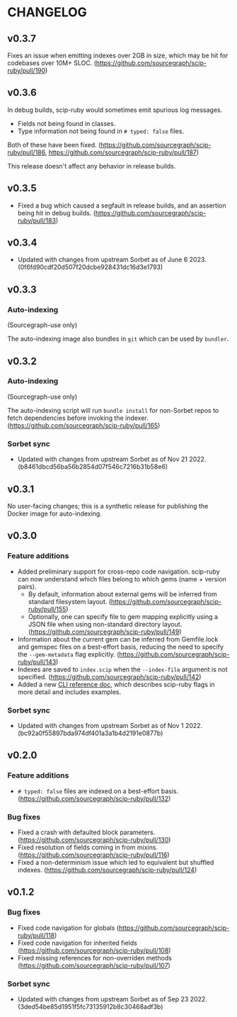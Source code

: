 # CHANGELOG

## v0.3.7

Fixes an issue when emitting indexes over 2GB in size,
which may be hit for codebases over 10M+ SLOC.
(https://github.com/sourcegraph/scip-ruby/pull/190)

## v0.3.6

In debug builds, scip-ruby would sometimes emit spurious log messages.

- Fields not being found in classes.
- Type information not being found in `# typed: false` files.

Both of these have been fixed.
(https://github.com/sourcegraph/scip-ruby/pull/186,
https://github.com/sourcegraph/scip-ruby/pull/187)

This release doesn't affect any behavior in release builds.

## v0.3.5

- Fixed a bug which caused a segfault in release builds,
  and an assertion being hit in debug builds.
  (https://github.com/sourcegraph/scip-ruby/pull/183)

## v0.3.4

- Updated with changes from upstream Sorbet as of June 6 2023. (0f6fd90cdf20d507f20dcbe928431dc16d3e1793)

## v0.3.3

### Auto-indexing

(Sourcegraph-use only)

The auto-indexing image also bundles in `git`
which can be used by `bundler`.

## v0.3.2

### Auto-indexing

(Sourcegraph-use only)

The auto-indexing script will run `bundle install`
for non-Sorbet repos to fetch dependencies before invoking
the indexer. (https://github.com/sourcegraph/scip-ruby/pull/165)

### Sorbet sync

- Updated with changes from upstream Sorbet as of Nov 21 2022. (b8461dbcd56ba56b2854d07f546c7216b31b58e6)

## v0.3.1

No user-facing changes; this is a synthetic release
for publishing the Docker image for auto-indexing.

## v0.3.0

### Feature additions

- Added preliminary support for cross-repo code navigation.
  scip-ruby can now understand which files belong to which gems (name + version pairs).
  - By default, information about external gems will be inferred from
    standard filesystem layout. (https://github.com/sourcegraph/scip-ruby/pull/155)
  - Optionally, one can specify file to gem mapping explicitly
    using a JSON file when using non-standard directory layout. (https://github.com/sourcegraph/scip-ruby/pull/149)
- Information about the current gem can be inferred from
  Gemfile.lock and gemspec files on a best-effort basis,
  reducing the need to specify the `--gem-metadata` flag explicitly. (https://github.com/sourcegraph/scip-ruby/pull/143)
- Indexes are saved to `index.scip` when the `--index-file` argument is not specified. (https://github.com/sourcegraph/scip-ruby/pull/142)
- Added a new [CLI reference doc](docs/scip-ruby/CLI.md),
  which describes scip-ruby flags in more detail and includes examples.

### Sorbet sync

- Updated with changes from upstream Sorbet as of Nov 1 2022. (bc92a0f55897bda974df401a3a1b4d2191e0877b)

## v0.2.0

### Feature additions

- `# typed: false` files are indexed on a best-effort basis. (https://github.com/sourcegraph/scip-ruby/pull/132)

### Bug fixes

- Fixed a crash with defaulted block parameters. (https://github.com/sourcegraph/scip-ruby/pull/130)
- Fixed resolution of fields coming in from mixins. (https://github.com/sourcegraph/scip-ruby/pull/116)
- Fixed a non-determinism issue which led to equivalent but shuffled indexes. (https://github.com/sourcegraph/scip-ruby/pull/124)

## v0.1.2

### Bug fixes

- Fixed code navigation for globals (https://github.com/sourcegraph/scip-ruby/pull/118)
- Fixed code navigation for inherited fields (https://github.com/sourcegraph/scip-ruby/pull/108)
- Fixed missing references for non-overriden methods (https://github.com/sourcegraph/scip-ruby/pull/107)

### Sorbet sync

- Updated with changes from upstream Sorbet as of Sep 23 2022. (3ded54be85d1951f5fc73135912b8c30468adf3b)
